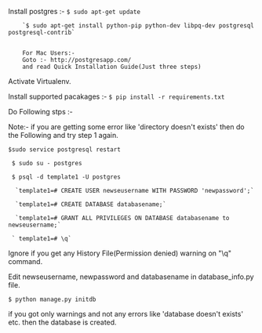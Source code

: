 Install postgres :-
       `$ sudo apt-get update`
       
        `$ sudo apt-get install python-pip python-dev libpq-dev postgresql postgresql-contrib`
       

        For Mac Users:-
        Goto :- http://postgresapp.com/
        and read Quick Installation Guide(Just three steps)


Activate Virtualenv.


Install supported pacakages :-
        `$ pip install -r requirements.txt`


Do Following stps :-

Note:- if you are getting some error like 'directory doesn't exists' then do the Following and try step 1 again.

`$sudo service postgresql restart`

` $ sudo su - postgres`

` $ psql -d template1 -U postgres`

      `template1=# CREATE USER newseusername WITH PASSWORD 'newpassword';`
      
      `template1=# CREATE DATABASE databasename;`
      
      `template1=# GRANT ALL PRIVILEGES ON DATABASE databasename to newseusername;`
      
     ` template1=# \q`

Ignore if you get any History File(Permission denied) warning on "\q" command.

 Edit newseusername, newpassword and databasename in database_info.py file.
 
`$ python manage.py initdb`

if you got only warnings and not any errors like 'database doesn't exists' etc. then the database is created.
